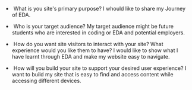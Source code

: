 *  What is you site's primary purpose? 
   I whould like to share my Journey of EDA.

*  Who is your target audience? 
    My target audience might be future students who are interested in coding or EDA and potential employers.

*  How do you want site visitors to interact with your site? What experience would you like them to have? 
   I would like to show what I have learnt through EDA and make my website easy to navigate.
   
*  How will you build your site to support your desired user experience?
   I want to build my site that is easy to find and access content while accessing different devices.
